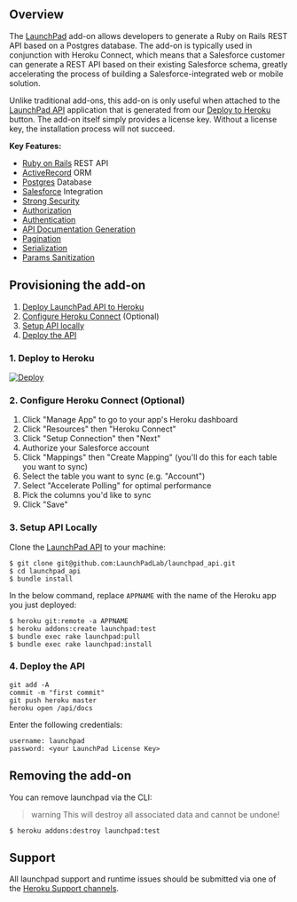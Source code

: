 ## Overview
The [LaunchPad](https://elements.heroku.com/addons/launchpad) add-on allows developers to generate a Ruby on Rails REST API based on a Postgres database. The add-on is typically used in conjunction with Heroku Connect, which means that a Salesforce customer can generate a REST API based on their existing Salesforce schema, greatly accelerating the process of building a Salesforce-integrated web or mobile solution.

Unlike traditional add-ons, this add-on is only useful when attached to the [LaunchPad API](github.com/launchpadlab/launchpad_api) application that is generated from our [Deploy to Heroku](#1-deploy-to-heroku) button. The add-on itself simply provides a license key. Without a license key, the installation process will not succeed.

**Key Features:**
- [Ruby on Rails](https://rubyonrails.org/) REST API
- [ActiveRecord](https://guides.rubyonrails.org/active_record_basics.html) ORM
- [Postgres](https://www.postgresql.org/) Database
- [Salesforce](https://salesforce.com) Integration
- [Strong Security](https://guides.rubyonrails.org/security.html)
- [Authorization](https://github.com/CanCanCommunity/cancancan)
- [Authentication](https://tools.ietf.org/html/rfc7617)
- [API Documentation Generation](https://github.com/zipmark/rspec_api_documentation)
- [Pagination](https://github.com/davidcelis/api-pagination)
- [Serialization](https://github.com/rails-api/active_model_serializers)
- [Params Sanitization](https://github.com/launchpadlab/decanter)

## Provisioning the add-on
1. [Deploy LaunchPad API to Heroku](#1-deploy-to-heroku)
2. [Configure Heroku Connect](#2-configure-heroku-connect-optional) (Optional)
3. [Setup API locally](#3-setup-api-locally)
4. [Deploy the API](#4-deploy-the-api)

### 1. Deploy to Heroku
<a href="https://heroku.com/deploy?template=https://github.com/launchpadlab/launchpad_api" target="_blank">
  <img src="https://www.herokucdn.com/deploy/button.svg" alt="Deploy">
</a>

### 2. Configure Heroku Connect (Optional)
1. Click "Manage App" to go to your app's Heroku dashboard
2. Click "Resources" then "Heroku Connect"
3. Click "Setup Connection" then "Next"
4. Authorize your Salesforce account
5. Click "Mappings" then "Create Mapping" (you'll do this for each table you want to sync)
6. Select the table you want to sync (e.g. "Account")
7. Select "Accelerate Polling" for optimal performance
8. Pick the columns you'd like to sync
9. Click "Save"

### 3. Setup API Locally
Clone the [LaunchPad API](https://github.com/launchpadlab/launchpad_api) to your machine:

```term
$ git clone git@github.com:LaunchPadLab/launchpad_api.git
$ cd launchpad_api
$ bundle install
```

In the below command, replace `APPNAME` with the name of the Heroku app you just deployed:

```term
$ heroku git:remote -a APPNAME
$ heroku addons:create launchpad:test
$ bundle exec rake launchpad:pull
$ bundle exec rake launchpad:install
```

### 4. Deploy the API

```term
git add -A
commit -m "first commit"
git push heroku master
heroku open /api/docs
```

Enter the following credentials:

```
username: launchpad
password: <your LaunchPad License Key>
```

## Removing the add-on

You can remove launchpad via the CLI:

> warning
> This will destroy all associated data and cannot be undone!

```term
$ heroku addons:destroy launchpad:test
```

## Support

All launchpad support and runtime issues should be submitted via one of the [Heroku Support channels](support-channels).